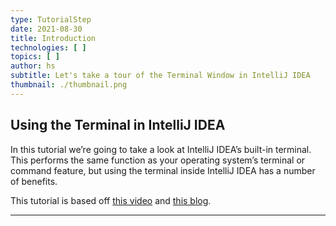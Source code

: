 ```yaml
---
type: TutorialStep
date: 2021-08-30
title: Introduction
technologies: [ ]
topics: [ ]
author: hs
subtitle: Let's take a tour of the Terminal Window in IntelliJ IDEA
thumbnail: ./thumbnail.png
---
```


## Using the Terminal in IntelliJ IDEA
In this tutorial we’re going to take a look at IntelliJ IDEA’s built-in terminal. This performs the same function as your operating system’s terminal or command feature, but using the terminal inside IntelliJ IDEA has a number of benefits.

This tutorial is based off [this video](https://youtu.be/tlEkrWU0d1M) and [this blog](https://blog.jetbrains.com/idea/2020/09/using-the-terminal-in-intellij-idea/).

---